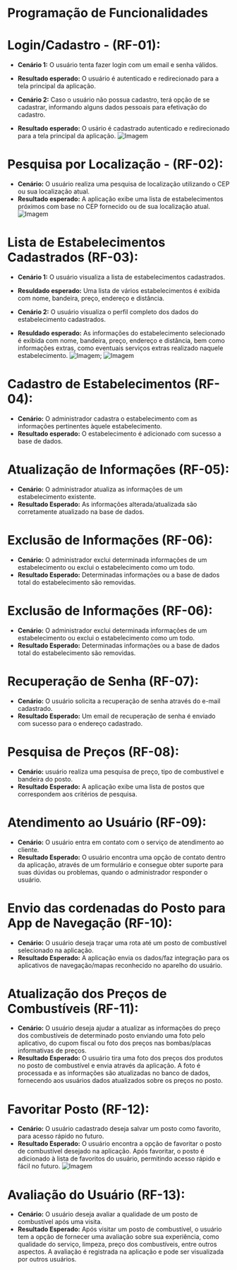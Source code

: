 # Programação de Funcionalidades

# Login/Cadastro - (RF-01):
*	**Cenário 1:** O usuário tenta fazer login com um email e senha válidos.  
*	**Resultado esperado:** O usuário é autenticado e redirecionado para a tela principal da aplicação.


*   **Cenário 2:** Caso o usuário não possua cadastro, terá opção de se cadastrar, informando alguns dados pessoais para efetivação do cadastro.  
*   **Resultado esperado:** O usário é cadastrado autenticado e redirecionado para a tela principal da aplicação.
![Imagem](<img/Doc07/Tela Login.png>)


# Pesquisa por Localização - (RF-02):
*   **Cenário:** O usuário realiza uma pesquisa de localização utilizando o CEP ou sua localização atual.  
*   **Resultado esperado:** A aplicação exibe uma lista de estabelecimentos próximos com base no CEP fornecido ou de sua localização atual.
![Imagem](<img/Doc07/Pesquisa Posto.png>)


# Lista de Estabelecimentos Cadastrados (RF-03):
*   **Cenário 1:** O usuário visualiza a lista de estabelecimentos cadastrados. 
*   **Resuldado esperado:** Uma lista de vários estabelecimentos é exibida com nome, bandeira, preço, endereço e distância.

*   **Cenário 2:** O usuário visualiza o perfil completo dos dados do estabelecimento cadastrados. 
*   **Resuldado esperado:** As informações do estabelecimento selecionado é exibida com nome, bandeira, preço, endereço e distância, bem como informações extras, como eventuais serviços extras realizado naquele estabelecimento.
![Imagem](<img/Doc07/Tela Postos.png>); ![Imagem](<img/Doc07/Tela Perfil Posto.png>)


# Cadastro de Estabelecimentos (RF-04):
* **Cenário:** O administrador cadastra o estabelecimento com as informações pertinentes àquele estabelecimento.  
* **Resultado esperado:** O estabelecimento é adicionado com sucesso a base de dados. 


# Atualização de Informações (RF-05):
* **Cenário:** O administrador atualiza as informações de um estabelecimento existente.  
* **Resultado Esperado:** As informações alterada/atualizada são corretamente atualizado na base de dados.  


# Exclusão de Informações (RF-06):
* **Cenário:** O administrador exclui determinada informações de um estabelecimento ou exclui o estabelecimento como um todo.  
* **Resultado Esperado:** Determinadas informações ou a base de dados total do estabelecimento são removidas.  


# Exclusão de Informações (RF-06):
* **Cenário:** O administrador exclui determinada informações de um estabelecimento ou exclui o estabelecimento como um todo.
* **Resultado Esperado:** Determinadas informações ou a base de dados total do estabelecimento são removidas.


# Recuperação de Senha (RF-07):
* **Cenário:** O usuário solicita a recuperação de senha através do e-mail cadastrado.  
* **Resultado Esperado:** Um email de recuperação de senha é enviado com sucesso para o endereço cadastrado.  


# Pesquisa de Preços (RF-08):
* **Cenário:** usuário realiza uma pesquisa de preço, tipo de combustível e bandeira do posto.  
* **Resultado Esperado:** A aplicação exibe uma lista de postos que correspondem aos critérios de pesquisa.  


# Atendimento ao Usuário (RF-09):
* **Cenário:** O usuário entra em contato com o serviço de atendimento ao cliente.  
* **Resultado Esperado:** O usuário encontra uma opção de contato dentro da aplicação, através de um formulário e consegue obter suporte para suas dúvidas ou problemas, quando o administrador responder o usuário.  


# Envio das cordenadas do Posto para App de Navegação (RF-10):
* **Cenário:** O usuário deseja traçar uma rota até um posto de combustível selecionado na aplicação.  
* **Resultado Esperado:** A aplicação envia os dados/faz integração para os aplicativos de navegação/mapas reconhecido no aparelho do usuário.  


# Atualização dos Preços de Combustíveis (RF-11):
* **Cenário:** O usuário deseja ajudar a atualizar as informações do preço dos combustíveis de determinado posto enviando uma foto pelo aplicativo, do cupom fiscal ou foto dos preços nas bombas/placas informativas de preços.  
* **Resultado Esperado:** O usuário tira uma foto dos preços dos produtos no posto de combustível e envia através da aplicação. A foto é processada e as informações são atualizadas no banco de dados, fornecendo aos usuários dados atualizados sobre os preços no posto.  


# Favoritar Posto (RF-12):
* **Cenário:** O usuário cadastrado deseja salvar um posto como favorito, para acesso rápido no futuro.  
* **Resultado Esperado:**  O usuário encontra a opção de favoritar o posto de combustível desejado na aplicação. Após favoritar, o posto é adicionado à lista de favoritos do usuário, permitindo acesso rápido e fácil no futuro. 
![Imagem](<img/Doc07/Tela Favoritos.png>)


# Avaliação do Usuário  (RF-13):
* **Cenário:** O usuário deseja avaliar a qualidade de um posto de combustível após uma visita.
* **Resultado Esperado:** Após visitar um posto de combustível, o usuário tem a opção de fornecer uma avaliação sobre sua experiência, como qualidade do serviço, limpeza, preço dos combustíveis, entre outros aspectos. A avaliação é registrada na aplicação e pode ser visualizada por outros usuários.






